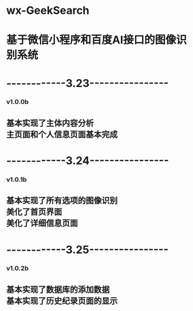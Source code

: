 # wx-GeekSearch
基于微信小程序和百度AI接口的图像识别系统
====

# ------------3.23----------------
### v1.0.0b
## 基本实现了主体内容分析<br>主页面和个人信息页面基本完成

# ------------3.24----------------
### v1.0.1b
## 基本实现了所有选项的图像识别<br>美化了首页界面<br>美化了详细信息页面

# ------------3.25----------------
### v1.0.2b
## 基本实现了数据库的添加数据<br>基本实现了历史纪录页面的显示

